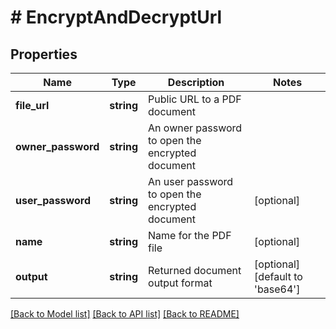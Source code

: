 # # EncryptAndDecryptUrl

## Properties

Name | Type | Description | Notes
------------ | ------------- | ------------- | -------------
**file_url** | **string** | Public URL to a PDF document |
**owner_password** | **string** | An owner password to open the encrypted document |
**user_password** | **string** | An user password to open the encrypted document | [optional]
**name** | **string** | Name for the PDF file | [optional]
**output** | **string** | Returned document output format | [optional] [default to 'base64']

[[Back to Model list]](../../README.md#models) [[Back to API list]](../../README.md#endpoints) [[Back to README]](../../README.md)
